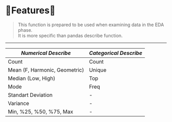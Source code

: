# 💫Features💫

> This function is prepared to be used when examining data in the EDA phase.<br>
>  It is more specific than pandas describe function.
<hr>

| *Numerical Describe*        | *Categorical Describe* |
| ----------------------------|------------------------|
|      Count                  |        Count           |
|Mean (F, Harmonic, Geometric)|        Unique          |
| Median (Low, High)          |        Top             |
|      Mode                   |        Freq            |
|      Standart Deviation     |          -             |
|      Variance               |          -             |
| Min, %25, %50, %75, Max     |          -             |
